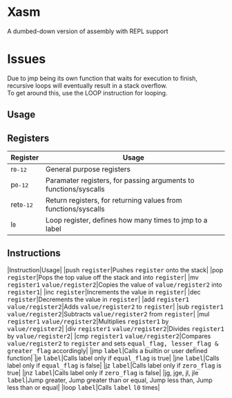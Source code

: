 # Xasm
A dumbed-down version of assembly with REPL support

# Issues
Due to jmp being its own function that waits for execution to finish, recursive loops will eventually result in a stack overflow.<br>
To get around this, use the LOOP instruction for looping.

## Usage

## Registers
|Register|Usage|
|---|---|
|r<kbd>0-12</kbd>|General purpose registers|
|p<kbd>0-12</kbd>|Paramater registers, for passing arguments to functions/syscalls|
|ret<kbd>0-12</kbd>|Return registers, for returning values from functions/syscalls|
|l<kbd>0</kbd>|Loop register, defines how many times to jmp to a label|

## Instructions
|Instruction|Usage|
|push <kbd>register</kbd>|Pushes <kbd>register</kbd> onto the stack|
|pop <kbd>register</kbd>|Pops the top value off the stack and into <kbd>register</kbd>|
|mv <kbd>register1</kbd> <kbd>value/register2</kbd>|Copies the value of <kbd>value/register2</kbd> into <kbd>register1</kbd>|
|inc <kbd>register</kbd>|Increments the value in <kbd>register</kbd>|
|dec <kbd>register</kbd>|Decrements the value in <kbd>register</kbd>|
|add <kbd>register1</kbd> <kbd>value/register2</kbd>|Adds <kbd>value/register2</kbd> to <kbd>register</kbd>|
|sub <kbd>register1</kbd> <kbd>value/register2</kbd>|Subtracts <kbd>value/register2</kbd> from <kbd>register</kbd>|
|mul <kbd>register1</kbd> <kbd>value/register2</kbd>|Multiplies <kbd>register1</kbd> by <kbd>value/register2</kbd>|
|div <kbd>register1</kbd> <kbd>value/register2</kbd>|Divides <kbd>register1</kbd> by <kbd>value/register2</kbd>|
|cmp <kbd>register1</kbd> <kbd>value/register2</kbd>|Compares <kbd>value/register2</kbd> to <kbd>register</kbd> and sets <kbd>equal_flag, lesser_flag & greater_flag</kbd> accordingly|
|jmp <kbd>label</kbd>|Calls a builtin or user defined function|
|je <kbd>label</kbd>|Calls label only if <kbd>equal_flag</kbd> is true|
|jne <kbd>label</kbd>|Calls label only if <kbd>equal_flag</kbd> is false|
|jz <kbd>label</kbd>|Calls label only if <kbd>zero_flag</kbd> is true|
|jnz <kbd>label</kbd>|Calls label only if <kbd>zero_flag</kbd> is false|
|jg, jge, jl, jle <kbd>label</kbd>|Jump greater, Jump greater than or equal, Jump less than, Jump less than or equal|
|loop <kbd>label</kbd>|Calls <kbd>label</kbd> <kbd>l0</kbd> times|
